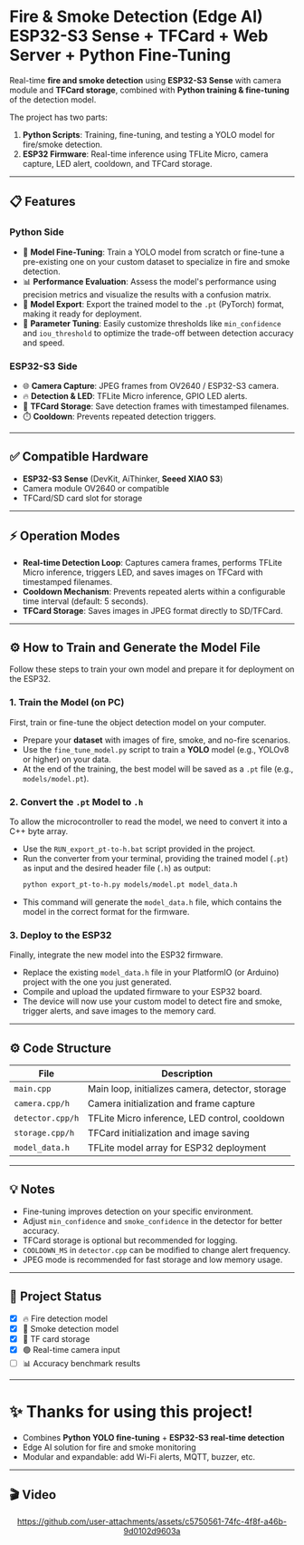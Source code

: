 # Fire & Smoke Detection (Edge AI) ESP32-S3 Sense + TFCard + Web Server + Python Fine-Tuning

Real-time **fire and smoke detection** using **ESP32-S3 Sense** with camera module and **TFCard storage**, combined with **Python training & fine-tuning** of the detection model.  

The project has two parts:

1. **Python Scripts**: Training, fine-tuning, and testing a YOLO model for fire/smoke detection.
2. **ESP32 Firmware**: Real-time inference using TFLite Micro, camera capture, LED alert, cooldown, and TFCard storage.

---

## 📋 Features

### Python Side

- 🧠 **Model Fine-Tuning**: Train a YOLO model from scratch or fine-tune a pre-existing one on your custom dataset to specialize in fire and smoke detection.
- 📊 **Performance Evaluation**: Assess the model's performance using precision metrics and visualize the results with a confusion matrix.
- 💾 **Model Export**: Export the trained model to the `.pt` (PyTorch) format, making it ready for deployment.
- 🧪 **Parameter Tuning**: Easily customize thresholds like `min_confidence` and `iou_threshold` to optimize the trade-off between detection accuracy and speed.

### ESP32-S3 Side
- 🌐 **Camera Capture**: JPEG frames from OV2640 / ESP32-S3 camera.  
- 🔥 **Detection & LED**: TFLite Micro inference, GPIO LED alerts.  
- 💾 **TFCard Storage**: Save detection frames with timestamped filenames.  
- ⏱️ **Cooldown**: Prevents repeated detection triggers.  

---

## ✅ Compatible Hardware

- **ESP32-S3 Sense** (DevKit, AiThinker, **Seeed XIAO S3**)  
- Camera module OV2640 or compatible  
- TFCard/SD card slot for storage  

---

## ⚡ Operation Modes

- **Real-time Detection Loop**: Captures camera frames, performs TFLite Micro inference, triggers LED, and saves images on TFCard with timestamped filenames.  
- **Cooldown Mechanism**: Prevents repeated alerts within a configurable time interval (default: 5 seconds).  
- **TFCard Storage**: Saves images in JPEG format directly to SD/TFCard.  

---

## ⚙️ How to Train and Generate the Model File

Follow these steps to train your own model and prepare it for deployment on the ESP32.

### 1. Train the Model (on PC)
First, train or fine-tune the object detection model on your computer.

-   Prepare your **dataset** with images of fire, smoke, and no-fire scenarios.
-   Use the `fine_tune_model.py` script to train a **YOLO** model (e.g., YOLOv8 or higher) on your data.
-   At the end of the training, the best model will be saved as a `.pt` file (e.g., `models/model.pt`).

### 2. Convert the `.pt` Model to `.h`
To allow the microcontroller to read the model, we need to convert it into a C++ byte array.

-   Use the `RUN_export_pt-to-h.bat` script provided in the project.
-   Run the converter from your terminal, providing the trained model (`.pt`) as input and the desired header file (`.h`) as output:
    ```bash
    python export_pt-to-h.py models/model.pt model_data.h
    ```
-   This command will generate the `model_data.h` file, which contains the model in the correct format for the firmware.

### 3. Deploy to the ESP32
Finally, integrate the new model into the ESP32 firmware.

-   Replace the existing `model_data.h` file in your PlatformIO (or Arduino) project with the one you just generated.
-   Compile and upload the updated firmware to your ESP32 board.
-   The device will now use your custom model to detect fire and smoke, trigger alerts, and save images to the memory card.

---

## ⚙️ Code Structure

| File               | Description                                       |
|-------------------|--------------------------------------------------|
| `main.cpp`           | Main loop, initializes camera, detector, storage |
| `camera.cpp/h`       | Camera initialization and frame capture          |
| `detector.cpp/h`     | TFLite Micro inference, LED control, cooldown    |
| `storage.cpp/h`      | TFCard initialization and image saving           |
| `model_data.h`     | TFLite model array for ESP32 deployment          |

---

## 💡 Notes

- Fine-tuning improves detection on your specific environment.  
- Adjust `min_confidence` and `smoke_confidence` in the detector for better accuracy.  
- TFCard storage is optional but recommended for logging.  
- `COOLDOWN_MS` in `detector.cpp` can be modified to change alert frequency.  
- JPEG mode is recommended for fast storage and low memory usage.  

---

## 🚀 Project Status

- [x] 🔥 Fire detection model  
- [x] 💨 Smoke detection model  
- [x] 💾 TF card storage  
- [x] 🟢 Real-time camera input  
- [ ] 📊 Accuracy benchmark results  

---

# ✨ Thanks for using this project!

- Combines **Python YOLO fine-tuning** + **ESP32-S3 real-time detection**  
- Edge AI solution for fire and smoke monitoring  
- Modular and expandable: add Wi-Fi alerts, MQTT, buzzer, etc.

---

## 🎬 Video

<div align="center">

https://github.com/user-attachments/assets/c5750561-74fc-4f8f-a46b-9d0102d9603a

</div>
